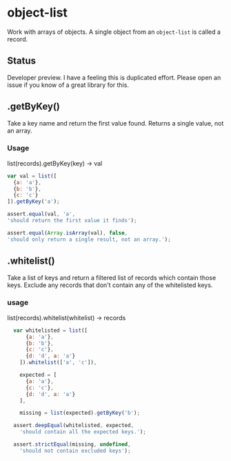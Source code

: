 # object-list

Work with arrays of objects. A single object from an `object-list` is called a record.

## Status

Developer preview. I have a feeling this is duplicated effort. Please open an issue if you know of a great library for this.

## .getByKey()

Take a key name and return the first value found. Returns a single value, not an array.

### Usage

list(records).getByKey(key) -> val

```js
var val = list([
  {a: 'a'},
  {b: 'b'},
  {c: 'c'}
]).getByKey('a');

assert.equal(val, 'a',
'should return the first value it finds');

assert.equal(Array.isArray(val), false,
'should only return a single result, not an array.');

```


## .whitelist()

Take a list of keys and return a filtered list of records which contain those keys. Exclude any records that don't contain any of the whitelisted keys.

### usage

list(records).whitelist(whitelist) -> records

```js
  var whitelisted = list([
      {a: 'a'},
      {b: 'b'},
      {c: 'c'},
      {d: 'd', a: 'a'}
    ]).whitelist(['a', 'c']),

    expected = [
      {a: 'a'},
      {c: 'c'},
      {d: 'd', a: 'a'}
    ],

    missing = list(expected).getByKey('b');

  assert.deepEqual(whitelisted, expected,
    'should contain all the expected keys.');

  assert.strictEqual(missing, undefined,
    'should not contain excluded keys');
```

